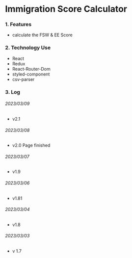 # Immigration Score Calculator

### 1. Features

- calculate the FSW & EE Score

### 2. Technology Use

- React
- Redux
- React-Router-Dom
- styled-component
- csv-parser

### 3. Log

###### 2023/03/09

- v2.1

###### 2023/03/08

- v2.0 Page finished

###### 2023/03/07

- v1.9

###### 2023/03/06

- v1.81

###### 2023/03/04

- v1.8

###### 2023/03/03

- v 1.7





